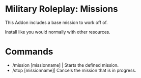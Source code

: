 # Military Roleplay: Missions

This Addon includes a base mission to work off of.

Install like you would normally with other resources.

# Commands
- /mission [missionname] | Starts the defined mission.
- /stop [missionname]| Cancels the mission that is in progress.
